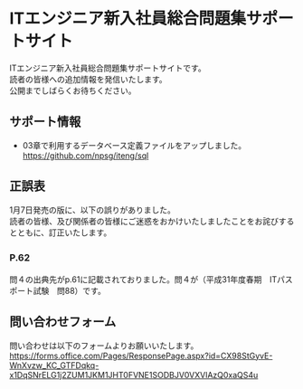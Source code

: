 # ITエンジニア新入社員総合問題集サポートサイト
ITエンジニア新入社員総合問題集サポートサイトです。  
読者の皆様への追加情報を発信いたします。  
公開までしばらくお待ちください。  


## サポート情報
- 03章で利用するデータベース定義ファイルをアップしました。  https://github.com/npsg/iteng/sql



## 正誤表
1月7日発売の版に、以下の誤りがありました。  
読者の皆様、及び関係者の皆様にご迷惑をおかけいたしましたことをお詫びするとともに、訂正いたします。  

### P.62　
問４の出典先がp.61に記載されておりました。問４が（平成31年度春期　ITパスポート試験　問88）です。  


## 問い合わせフォーム
問い合わせは以下のフォームよりお願いいたします。  
https://forms.office.com/Pages/ResponsePage.aspx?id=CX98StGyvE-WnXvzw_KC_GTFDqkq-x1DqSNrELG1j2ZUM1JKM1JHT0FVNE1SODBJV0VXVlAzQ0xaQS4u
